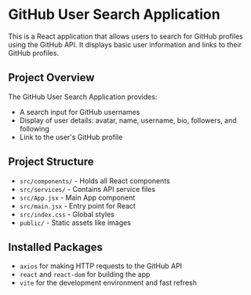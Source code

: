 # GitHub User Search Application

This is a React application that allows users to search for GitHub profiles using the GitHub API. It displays basic user information and links to their GitHub profiles.

## Project Overview

The GitHub User Search Application provides:

- A search input for GitHub usernames
- Display of user details: avatar, name, username, bio, followers, and following
- Link to the user's GitHub profile

## Project Structure

- `src/components/` - Holds all React components
- `src/services/` - Contains API service files
- `src/App.jsx` - Main App component
- `src/main.jsx` - Entry point for React
- `src/index.css` - Global styles
- `public/` - Static assets like images

## Installed Packages

- `axios` for making HTTP requests to the GitHub API
- `react` and `react-dom` for building the app
- `vite` for the development environment and fast refresh
